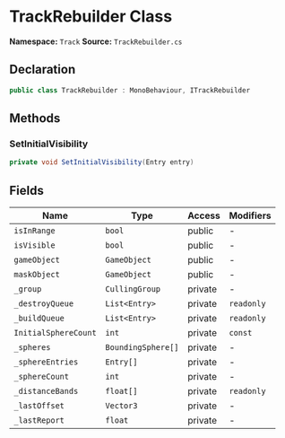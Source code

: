 # TrackRebuilder Class

**Namespace:** `Track`
**Source:** `TrackRebuilder.cs`

## Declaration

```csharp
public class TrackRebuilder : MonoBehaviour, ITrackRebuilder
```

## Methods

### SetInitialVisibility

```csharp
private void SetInitialVisibility(Entry entry)
```

## Fields

| Name | Type | Access | Modifiers |
|------|------|--------|-----------|
| `isInRange` | `bool` | public | - |
| `isVisible` | `bool` | public | - |
| `gameObject` | `GameObject` | public | - |
| `maskObject` | `GameObject` | public | - |
| `_group` | `CullingGroup` | private | - |
| `_destroyQueue` | `List<Entry>` | private | `readonly` |
| `_buildQueue` | `List<Entry>` | private | `readonly` |
| `InitialSphereCount` | `int` | private | `const` |
| `_spheres` | `BoundingSphere[]` | private | - |
| `_sphereEntries` | `Entry[]` | private | - |
| `_sphereCount` | `int` | private | - |
| `_distanceBands` | `float[]` | private | `readonly` |
| `_lastOffset` | `Vector3` | private | - |
| `_lastReport` | `float` | private | - |

